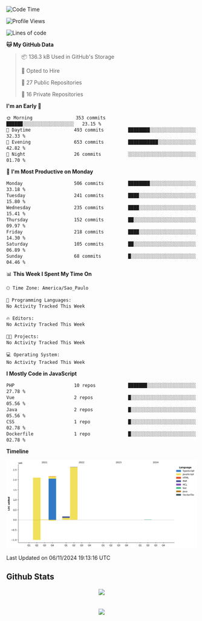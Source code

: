  
<!--START_SECTION:waka-->
![Code Time](http://img.shields.io/badge/Code%20Time-1%2C700%20hrs%204%20mins-blue)

![Profile Views](http://img.shields.io/badge/Profile%20Views-0-blue)

![Lines of code](https://img.shields.io/badge/From%20Hello%20World%20I%27ve%20Written-7.1%20million%20lines%20of%20code-blue)

**🐱 My GitHub Data** 

> 📦 136.3 kB Used in GitHub's Storage 
 > 
> 💼 Opted to Hire
 > 
> 📜 27 Public Repositories 
 > 
> 🔑 16 Private Repositories 
 > 
**I'm an Early 🐤** 

```text
🌞 Morning                353 commits         ██████░░░░░░░░░░░░░░░░░░░   23.15 % 
🌆 Daytime                493 commits         ████████░░░░░░░░░░░░░░░░░   32.33 % 
🌃 Evening                653 commits         ███████████░░░░░░░░░░░░░░   42.82 % 
🌙 Night                  26 commits          ░░░░░░░░░░░░░░░░░░░░░░░░░   01.70 % 
```
📅 **I'm Most Productive on Monday** 

```text
Monday                   506 commits         ████████░░░░░░░░░░░░░░░░░   33.18 % 
Tuesday                  241 commits         ████░░░░░░░░░░░░░░░░░░░░░   15.80 % 
Wednesday                235 commits         ████░░░░░░░░░░░░░░░░░░░░░   15.41 % 
Thursday                 152 commits         ██░░░░░░░░░░░░░░░░░░░░░░░   09.97 % 
Friday                   218 commits         ████░░░░░░░░░░░░░░░░░░░░░   14.30 % 
Saturday                 105 commits         ██░░░░░░░░░░░░░░░░░░░░░░░   06.89 % 
Sunday                   68 commits          █░░░░░░░░░░░░░░░░░░░░░░░░   04.46 % 
```


📊 **This Week I Spent My Time On** 

```text
🕑︎ Time Zone: America/Sao_Paulo

💬 Programming Languages: 
No Activity Tracked This Week

🔥 Editors: 
No Activity Tracked This Week

🐱‍💻 Projects: 
No Activity Tracked This Week

💻 Operating System: 
No Activity Tracked This Week
```

**I Mostly Code in JavaScript** 

```text
PHP                      10 repos            ███████░░░░░░░░░░░░░░░░░░   27.78 % 
Vue                      2 repos             █░░░░░░░░░░░░░░░░░░░░░░░░   05.56 % 
Java                     2 repos             █░░░░░░░░░░░░░░░░░░░░░░░░   05.56 % 
CSS                      1 repo              █░░░░░░░░░░░░░░░░░░░░░░░░   02.78 % 
Dockerfile               1 repo              █░░░░░░░░░░░░░░░░░░░░░░░░   02.78 % 
```



**Timeline**

![Lines of Code chart](https://raw.githubusercontent.com/MaueDev/MaueDev/main/assets/bar_graph.png)


 Last Updated on 06/11/2024 19:13:16 UTC
<!--END_SECTION:waka-->

## Github Stats  
<div align="center"><img src="https://github-readme-stats.vercel.app/api/top-langs/?username=MaueDev&hide_border=true&layout=compact" align="center" /></div>  

<br/>  

<br/>  

<div align="center">
<img src="https://komarev.com/ghpvc/?username=MaueDev&&style=flat-square" align="center" />
</div>  
  
